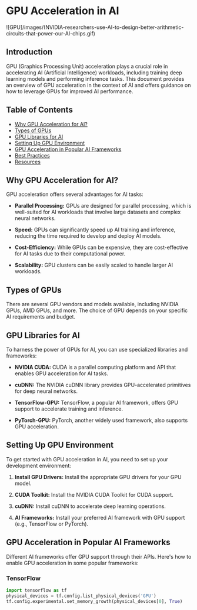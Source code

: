 # GPU Acceleration in AI

![GPU]/images/(NVIDIA-researchers-use-AI-to-design-better-arithmetic-circuits-that-power-our-AI-chips.gif)

## Introduction

GPU (Graphics Processing Unit) acceleration plays a crucial role in accelerating AI (Artificial Intelligence) workloads, including training deep learning models and performing inference tasks. This document provides an overview of GPU acceleration in the context of AI and offers guidance on how to leverage GPUs for improved AI performance.

## Table of Contents

- [Why GPU Acceleration for AI?](#why-gpu-acceleration-for-ai)
- [Types of GPUs](#types-of-gpus)
- [GPU Libraries for AI](#gpu-libraries-for-ai)
- [Setting Up GPU Environment](#setting-up-gpu-environment)
- [GPU Acceleration in Popular AI Frameworks](#gpu-acceleration-in-popular-ai-frameworks)
- [Best Practices](#best-practices)
- [Resources](#resources)

## Why GPU Acceleration for AI?

GPU acceleration offers several advantages for AI tasks:

- **Parallel Processing:** GPUs are designed for parallel processing, which is well-suited for AI workloads that involve large datasets and complex neural networks.

- **Speed:** GPUs can significantly speed up AI training and inference, reducing the time required to develop and deploy AI models.

- **Cost-Efficiency:** While GPUs can be expensive, they are cost-effective for AI tasks due to their computational power.

- **Scalability:** GPU clusters can be easily scaled to handle larger AI workloads.

## Types of GPUs

There are several GPU vendors and models available, including NVIDIA GPUs, AMD GPUs, and more. The choice of GPU depends on your specific AI requirements and budget.

## GPU Libraries for AI

To harness the power of GPUs for AI, you can use specialized libraries and frameworks:

- **NVIDIA CUDA:** CUDA is a parallel computing platform and API that enables GPU acceleration for AI tasks.

- **cuDNN:** The NVIDIA cuDNN library provides GPU-accelerated primitives for deep neural networks.

- **TensorFlow-GPU:** TensorFlow, a popular AI framework, offers GPU support to accelerate training and inference.

- **PyTorch-GPU:** PyTorch, another widely used framework, also supports GPU acceleration.

## Setting Up GPU Environment

To get started with GPU acceleration in AI, you need to set up your development environment:

1. **Install GPU Drivers:** Install the appropriate GPU drivers for your GPU model.

2. **CUDA Toolkit:** Install the NVIDIA CUDA Toolkit for CUDA support.

3. **cuDNN:** Install cuDNN to accelerate deep learning operations.

4. **AI Frameworks:** Install your preferred AI framework with GPU support (e.g., TensorFlow or PyTorch).

## GPU Acceleration in Popular AI Frameworks

Different AI frameworks offer GPU support through their APIs. Here's how to enable GPU acceleration in some popular frameworks:

### TensorFlow

```python
import tensorflow as tf
physical_devices = tf.config.list_physical_devices('GPU')
tf.config.experimental.set_memory_growth(physical_devices[0], True)

